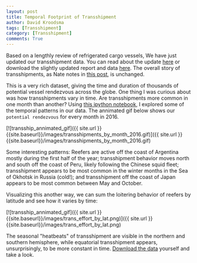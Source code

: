 ```yaml
---
layout: post
title: Temporal Footprint of Transshipment
author: David Kroodsma
tags: [Transshipment]
category: [Transshipment]
comments: True
---
```


Based on a lengthly review of refrigerated cargo vessels, We have just updated our transshipment data. You can read about the update [here](http://blog.globalfishingwatch.org/2017/08/transshipment-report-refined/) or download the slightly updated report and data [here](http://globalfishingwatch.org/data). The overall story of transshipments, as Nate notes in [this post](http://blog.globalfishingwatch.org/2017/08/transshipment-report-refined/), is unchanged. 

This is a very rich dataset, giving the time and duration of thousands of potential vessel rendezvous across the globe. One thing I was curious about was how transshipments vary in time. Are transshipments more common in one month than another? Using [this ipython notebook](https://github.com/GlobalFishingWatch/data-blog-code/blob/master/2017/8/GFW_Transshipment_Data-20170306.ipynb), I explored some of the temporal patterns in our data. The annimated gif below shows our `potential rendezvous` for every month in 2016. 

[![transship_annimated_gif]({{ site.url }}{{site.baseurl}}/images/transshipments_by_month_2016.gif)]({{ site.url }}{{site.baseurl}}/images/transshipments_by_month_2016.gif)

Some interesting patterns: Reefers are active off the coast of Argentina mostly during the first half of the year; transshipment behavior moves north and south off the coast of Peru, likely following the Chinese squid fleet; transshipment appears to be most common in the winter months in the Sea of Okhotsk in Russia (cold!); and transshipment off the coast of Japan appears to be most common between May and October.

Visualizing this another way, we can sum the loitering behavior of reefers by latitude and see how it varies by time:

[![transship_annimated_gif]({{ site.url }}{{site.baseurl}}/images/trans_effort_by_lat.png)]({{ site.url }}{{site.baseurl}}/images/trans_effort_by_lat.png)

The seasonal "heatbeats" of transshipment are visible in the northern and southern hemisphere, while equatorial transshipment appears, unsurprisingly, to be more constant in time. [Download the data](http://globalfishingwatch.org/data) yourself and take a look.
